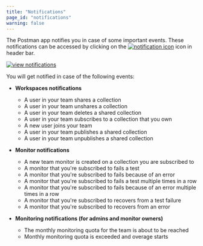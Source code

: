 ```yaml
---
title: "Notifications"
page_id: "notifications"
warning: false
---
```


The Postman app notifies you in case of some important events. These notifications can be accessed by clicking on the [![notification icon](https://s3.amazonaws.com/postman-static-getpostman-com/postman-docs/59084883.png)](https://s3.amazonaws.com/postman-static-getpostman-com/postman-docs/59084883.png) icon in header bar.

[![view notifications](https://s3.amazonaws.com/postman-static-getpostman-com/postman-docs/Notifications_Updated.png)](https://s3.amazonaws.com/postman-static-getpostman-com/postman-docs/WS-notifications2.png)

You will get notified in case of the following events:

* **Workspaces notifications**
    * A user in your team shares a collection
    * A user in your team unshares a collection
    * A user in your team deletes a shared collection
    * A user in your team subscribes to a collection that you own
    * A new user joins your team
    * A user in your team publishes a shared collection
    * A user in your team unpublishes a shared collection

* **Monitor notifications**
    * A new team monitor is created on a collection you are subscribed to
    * A monitor that you're subscribed to fails a test
    * A monitor that you're subscribed to fails because of an error
    * A monitor that you're subscribed to fails a test multiple times in a row
    * A monitor that you're subscribed to fails because of an error multiple times in a row
    * A monitor that you're subscribed to recovers from a test failure
    * A monitor that you're subscribed to recovers from an error

* **Monitoring notifications (for admins and monitor owners)**
    * The monthly monitoring quota for the team is about to be reached
    * Monthly monitoring quota is exceeded and overage starts
